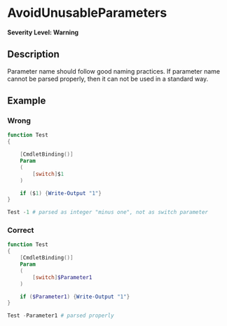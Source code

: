 # AvoidUnusableParameters

**Severity Level: Warning**

## Description

Parameter name should follow good naming practices. If parameter name cannot be parsed properly, then it can not be used in a standard way.

## Example

### Wrong

``` PowerShell
function Test
{

    [CmdletBinding()]
    Param
    (
        [switch]$1
    )

    if ($1) {Write-Output "1"}
}

Test -1 # parsed as integer "minus one", not as switch parameter
```

### Correct

``` PowerShell
function Test
{
    [CmdletBinding()]
    Param
    (
        [switch]$Parameter1
    )

    if ($Parameter1) {Write-Output "1"}
}

Test -Parameter1 # parsed properly
```
